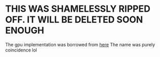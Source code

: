 # THIS WAS SHAMELESSLY RIPPED OFF. IT WILL BE DELETED SOON ENOUGH
The gpu implementation was borrowed from [here](https://github.com/paramsingh/gameboi)
The name was purely coincidence lol
